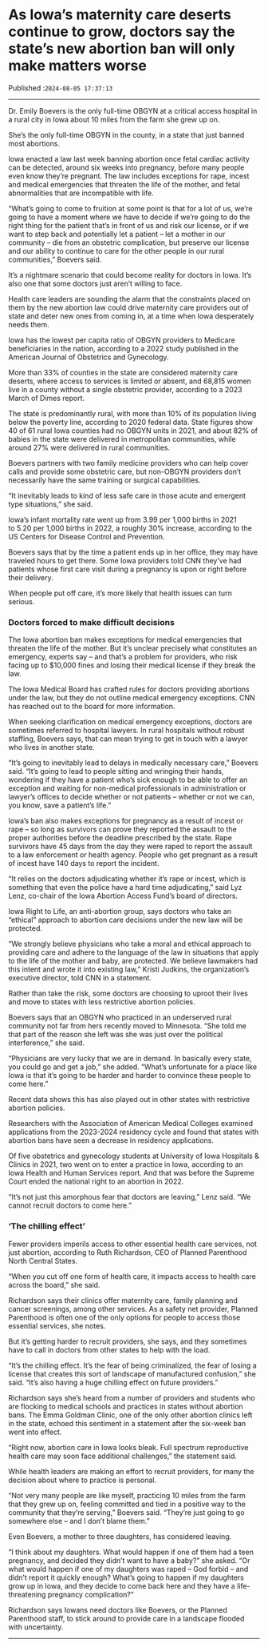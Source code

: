 # As Iowa’s maternity care deserts continue to grow, doctors say the state’s new abortion ban will only make matters worse

Published :`2024-08-05 17:37:13`

---

Dr. Emily Boevers is the only full-time OBGYN at a critical access hospital in a rural city in Iowa about 10 miles from the farm she grew up on.

She’s the only full-time OBGYN in the county, in a state that just banned most abortions.

Iowa enacted a law last week banning abortion once fetal cardiac activity can be detected, around six weeks into pregnancy, before many people even know they’re pregnant. The law includes exceptions for rape, incest and medical emergencies that threaten the life of the mother, and fetal abnormalities that are incompatible with life.

“What’s going to come to fruition at some point is that for a lot of us, we’re going to have a moment where we have to decide if we’re going to do the right thing for the patient that’s in front of us and risk our license, or if we want to step back and potentially let a patient – let a mother in our community – die from an obstetric complication, but preserve our license and our ability to continue to care for the other people in our rural communities,” Boevers said.

It’s a nightmare scenario that could become reality for doctors in Iowa. It’s also one that some doctors just aren’t willing to face.

Health care leaders are sounding the alarm that the constraints placed on them by the new abortion law could drive maternity care providers out of state and deter new ones from coming in, at a time when Iowa desperately needs them.

Iowa has the lowest per capita ratio of OBGYN providers to Medicare beneficiaries in the nation, according to a 2022 study published in the American Journal of Obstetrics and Gynecology.

More than 33% of counties in the state are considered maternity care deserts, where access to services is limited or absent, and 68,815 women live in a county without a single obstetric provider, according to a 2023 March of Dimes report.

The state is predominantly rural, with more than 10% of its population living below the poverty line, according to 2020 federal data. State figures show 40 of 61 rural Iowa counties had no OBGYN units in 2021, and about 82% of babies in the state were delivered in metropolitan communities, while around 27% were delivered in rural communities.

Boevers partners with two family medicine providers who can help cover calls and provide some obstetric care, but non-OBGYN providers don’t necessarily have the same training or surgical capabilities.

“It inevitably leads to kind of less safe care in those acute and emergent type situations,” she said.

Iowa’s infant mortality rate went up from 3.99 per 1,000 births in 2021 to 5.20 per 1,000 births in 2022, a roughly 30% increase, according to the US Centers for Disease Control and Prevention.

Boevers says that by the time a patient ends up in her office, they may have traveled hours to get there. Some Iowa providers told CNN they’ve had patients whose first care visit during a pregnancy is upon or right before their delivery.

When people put off care, it’s more likely that health issues can turn serious.

### Doctors forced to make difficult decisions

The Iowa abortion ban makes exceptions for medical emergencies that threaten the life of the mother. But it’s unclear precisely what constitutes an emergency, experts say – and that’s a problem for providers, who risk facing up to $10,000 fines and losing their medical license if they break the law.

The Iowa Medical Board has crafted rules for doctors providing abortions under the law, but they do not outline medical emergency exceptions. CNN has reached out to the board for more information.

When seeking clarification on medical emergency exceptions, doctors are sometimes referred to hospital lawyers. In rural hospitals without robust staffing, Boevers says, that can mean trying to get in touch with a lawyer who lives in another state.

“It’s going to inevitably lead to delays in medically necessary care,” Boevers said. “It’s going to lead to people sitting and wringing their hands, wondering if they have a patient who’s sick enough to be able to offer an exception and waiting for non-medical professionals in administration or lawyer’s offices to decide whether or not patients – whether or not we can, you know, save a patient’s life.”

Iowa’s ban also makes exceptions for pregnancy as a result of incest or rape – so­­ long as survivors can prove they reported the assault to the proper authorities before the deadline prescribed by the state. Rape survivors have 45 days from the day they were raped to report the assault to a law enforcement or health agency. People who get pregnant as a result of incest have 140 days to report the incident.

“It relies on the doctors adjudicating whether it’s rape or incest, which is something that even the police have a hard time adjudicating,” said Lyz Lenz, co-chair of the Iowa Abortion Access Fund’s board of directors.

Iowa Right to Life, an anti-abortion group, says doctors who take an “ethical” approach to abortion care decisions under the new law will be protected.

“We strongly believe physicians who take a moral and ethical approach to providing care and adhere to the language of the law in situations that apply to the life of the mother and baby, are protected. We believe lawmakers had this intent and wrote it into existing law,” Kristi Judkins, the organization’s executive director, told CNN in a statement.

Rather than take the risk, some doctors are choosing to uproot their lives and move to states with less restrictive abortion policies.

Boevers says that an OBGYN who practiced in an underserved rural community not far from hers recently moved to Minnesota. “She told me that part of the reason she left was she was just over the political interference,” she said.

“Physicians are very lucky that we are in demand. In basically every state, you could go and get a job,” she added. “What’s unfortunate for a place like Iowa is that it’s going to be harder and harder to convince these people to come here.”

Recent data shows this has also played out in other states with restrictive abortion policies.

Researchers with the Association of American Medical Colleges examined applications from the 2023-2024 residency cycle and found that states with abortion bans have seen a decrease in residency applications.

Of five obstetrics and gynecology students at University of Iowa Hospitals & Clinics in 2021, two went on to enter a practice in Iowa, according to an Iowa Health and Human Services report. And that was before the Supreme Court ended the national right to an abortion in 2022.

“It’s not just this amorphous fear that doctors are leaving,” Lenz said. “We cannot recruit doctors to come here.”

### ‘The chilling effect’

Fewer providers imperils access to other essential health care services, not just abortion, according to Ruth Richardson, CEO of Planned Parenthood North Central States.

“When you cut off one form of health care, it impacts access to health care across the board,” she said.

Richardson says their clinics offer maternity care, family planning and cancer screenings, among other services. As a safety net provider, Planned Parenthood is often one of the only options for people to access those essential services, she notes.

But it’s getting harder to recruit providers, she says, and they sometimes have to call in doctors from other states to help with the load.

“It’s the chilling effect. It’s the fear of being criminalized, the fear of losing a license that creates this sort of landscape of manufactured confusion,” she said. “It’s also having a huge chilling effect on future providers.”

Richardson says she’s heard from a number of providers and students who are flocking to medical schools and practices in states without abortion bans. The Emma Goldman Clinic, one of the only other abortion clinics left in the state, echoed this sentiment in a statement after the six-week ban went into effect.

“Right now, abortion care in Iowa looks bleak. Full spectrum reproductive health care may soon face additional challenges,” the statement said.

While health leaders are making an effort to recruit providers, for many the decision about where to practice is personal.

“Not very many people are like myself, practicing 10 miles from the farm that they grew up on, feeling committed and tied in a positive way to the community that they’re serving,” Boevers said. “They’re just going to go somewhere else – and I don’t blame them.”

Even Boevers, a mother to three daughters, has considered leaving.

“I think about my daughters. What would happen if one of them had a teen pregnancy, and decided they didn’t want to have a baby?” she asked. “Or what would happen if one of my daughters was raped – God forbid – and didn’t report it quickly enough? What’s going to happen if my daughters grow up in Iowa, and they decide to come back here and they have a life-threatening pregnancy complication?”

Richardson says Iowans need doctors like Boevers, or the Planned Parenthood staff, to stick around to provide care in a landscape flooded with uncertainty.

---

